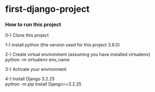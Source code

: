 # first-django-project

### How to run this project

0-) Clone this project <br>

1-) install python (the version used for this project 3.8.0) <br>

2-) Create virtual environment (assuming you have installed virtualenv) <br>
python -m virtualenv env_name <br>

3-) Activate your environment <br>

4-) Install Django 3.2.25 <br>
python -m pip install Django==3.2.25
